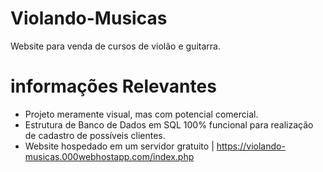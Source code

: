 # Violando-Musicas

Website para venda de cursos de violão e guitarra.

# informações Relevantes

- Projeto meramente visual, mas com potencial comercial.
- Estrutura de Banco de Dados em SQL 100% funcional para realização de cadastro de possíveis clientes.
- Website hospedado em um servidor gratuito | https://violando-musicas.000webhostapp.com/index.php
